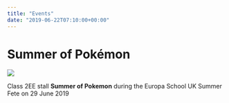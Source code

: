 ```yaml
---
title: "Events"
date: "2019-06-22T07:10:00+00:00"
---
```


# Summer of Pokémon

[![](/pokefete/poke-fete-website-medium.png)](/summer-fete-2019)

Class 2EE stall **Summer of Pokemon** during the Europa School UK Summer Fete on 29 June 2019